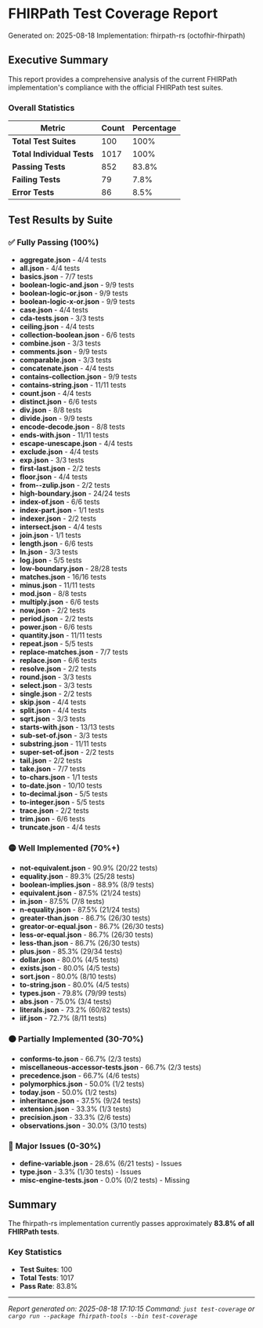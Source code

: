 # FHIRPath Test Coverage Report

Generated on: 2025-08-18
Implementation: fhirpath-rs (octofhir-fhirpath)

## Executive Summary

This report provides a comprehensive analysis of the current FHIRPath implementation's compliance with the official FHIRPath test suites.

### Overall Statistics

| Metric | Count | Percentage |
|--------|-------|------------|
| **Total Test Suites** | 100 | 100% |
| **Total Individual Tests** | 1017 | 100% |
| **Passing Tests** | 852 | 83.8% |
| **Failing Tests** | 79 | 7.8% |
| **Error Tests** | 86 | 8.5% |

## Test Results by Suite

### ✅ Fully Passing (100%)

- **aggregate.json** - 4/4 tests
- **all.json** - 4/4 tests
- **basics.json** - 7/7 tests
- **boolean-logic-and.json** - 9/9 tests
- **boolean-logic-or.json** - 9/9 tests
- **boolean-logic-x-or.json** - 9/9 tests
- **case.json** - 4/4 tests
- **cda-tests.json** - 3/3 tests
- **ceiling.json** - 4/4 tests
- **collection-boolean.json** - 6/6 tests
- **combine.json** - 3/3 tests
- **comments.json** - 9/9 tests
- **comparable.json** - 3/3 tests
- **concatenate.json** - 4/4 tests
- **contains-collection.json** - 9/9 tests
- **contains-string.json** - 11/11 tests
- **count.json** - 4/4 tests
- **distinct.json** - 6/6 tests
- **div.json** - 8/8 tests
- **divide.json** - 9/9 tests
- **encode-decode.json** - 8/8 tests
- **ends-with.json** - 11/11 tests
- **escape-unescape.json** - 4/4 tests
- **exclude.json** - 4/4 tests
- **exp.json** - 3/3 tests
- **first-last.json** - 2/2 tests
- **floor.json** - 4/4 tests
- **from--zulip.json** - 2/2 tests
- **high-boundary.json** - 24/24 tests
- **index-of.json** - 6/6 tests
- **index-part.json** - 1/1 tests
- **indexer.json** - 2/2 tests
- **intersect.json** - 4/4 tests
- **join.json** - 1/1 tests
- **length.json** - 6/6 tests
- **ln.json** - 3/3 tests
- **log.json** - 5/5 tests
- **low-boundary.json** - 28/28 tests
- **matches.json** - 16/16 tests
- **minus.json** - 11/11 tests
- **mod.json** - 8/8 tests
- **multiply.json** - 6/6 tests
- **now.json** - 2/2 tests
- **period.json** - 2/2 tests
- **power.json** - 6/6 tests
- **quantity.json** - 11/11 tests
- **repeat.json** - 5/5 tests
- **replace-matches.json** - 7/7 tests
- **replace.json** - 6/6 tests
- **resolve.json** - 2/2 tests
- **round.json** - 3/3 tests
- **select.json** - 3/3 tests
- **single.json** - 2/2 tests
- **skip.json** - 4/4 tests
- **split.json** - 4/4 tests
- **sqrt.json** - 3/3 tests
- **starts-with.json** - 13/13 tests
- **sub-set-of.json** - 3/3 tests
- **substring.json** - 11/11 tests
- **super-set-of.json** - 2/2 tests
- **tail.json** - 2/2 tests
- **take.json** - 7/7 tests
- **to-chars.json** - 1/1 tests
- **to-date.json** - 10/10 tests
- **to-decimal.json** - 5/5 tests
- **to-integer.json** - 5/5 tests
- **trace.json** - 2/2 tests
- **trim.json** - 6/6 tests
- **truncate.json** - 4/4 tests

### 🟡 Well Implemented (70%+)

- **not-equivalent.json** - 90.9% (20/22 tests)
- **equality.json** - 89.3% (25/28 tests)
- **boolean-implies.json** - 88.9% (8/9 tests)
- **equivalent.json** - 87.5% (21/24 tests)
- **in.json** - 87.5% (7/8 tests)
- **n-equality.json** - 87.5% (21/24 tests)
- **greater-than.json** - 86.7% (26/30 tests)
- **greator-or-equal.json** - 86.7% (26/30 tests)
- **less-or-equal.json** - 86.7% (26/30 tests)
- **less-than.json** - 86.7% (26/30 tests)
- **plus.json** - 85.3% (29/34 tests)
- **dollar.json** - 80.0% (4/5 tests)
- **exists.json** - 80.0% (4/5 tests)
- **sort.json** - 80.0% (8/10 tests)
- **to-string.json** - 80.0% (4/5 tests)
- **types.json** - 79.8% (79/99 tests)
- **abs.json** - 75.0% (3/4 tests)
- **literals.json** - 73.2% (60/82 tests)
- **iif.json** - 72.7% (8/11 tests)

### 🟠 Partially Implemented (30-70%)

- **conforms-to.json** - 66.7% (2/3 tests)
- **miscellaneous-accessor-tests.json** - 66.7% (2/3 tests)
- **precedence.json** - 66.7% (4/6 tests)
- **polymorphics.json** - 50.0% (1/2 tests)
- **today.json** - 50.0% (1/2 tests)
- **inheritance.json** - 37.5% (9/24 tests)
- **extension.json** - 33.3% (1/3 tests)
- **precision.json** - 33.3% (2/6 tests)
- **observations.json** - 30.0% (3/10 tests)

### 🔴 Major Issues (0-30%)

- **define-variable.json** - 28.6% (6/21 tests) - Issues
- **type.json** - 3.3% (1/30 tests) - Issues
- **misc-engine-tests.json** - 0.0% (0/2 tests) - Missing

## Summary

The fhirpath-rs implementation currently passes approximately **83.8% of all FHIRPath tests**.

### Key Statistics
- **Test Suites**: 100
- **Total Tests**: 1017
- **Pass Rate**: 83.8%

---

*Report generated on: 2025-08-18 17:10:15*
*Command: `just test-coverage` or `cargo run --package fhirpath-tools --bin test-coverage`*
